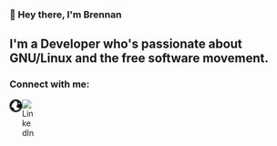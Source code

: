 ### 👋 Hey there, I'm Brennan

## I'm a Developer who's passionate about GNU/Linux and the free software movement.

### Connect with me:

[<img align="left" alt="ideatum.xyz" width="22px" src="https://raw.githubusercontent.com/iconic/open-iconic/master/svg/globe.svg" />][website]
[<img align="left" alt="LinkedIn" width="22px" src="https://cdn.jsdelivr.net/npm/simple-icons@v3/icons/linkedin.svg" />][linkedin]

[website]: ideatum.xyz
[linkedin]: https://www.linkedin.com/in/brennanmccandliss/
